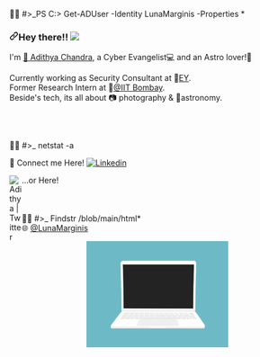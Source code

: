 👨‍💻 #>_PS C:\> Get-ADUser -Identity LunaMarginis -Properties *
<h3>
<a id="user-content-hey-there-" class="anchor" aria-hidden="true" href="#hey-there-">
<svg class="octicon octicon-link" viewBox="0 0 16 16" version="1.1" width="16" height="16" aria-hidden="true">
<path fill-rule="evenodd" d="M7.775 3.275a.75.75 0 001.06 1.06l1.25-1.25a2 2 0 112.83 2.83l-2.5 2.5a2 2 0 01-2.83 0 .75.75 0 00-1.06 1.06 3.5 3.5 0 004.95 0l2.5-2.5a3.5 3.5 0 00-4.95-4.95l-1.25 1.25zm-4.69 9.64a2 2 0 010-2.83l2.5-2.5a2 2 0 012.83 0 .75.75 0 001.06-1.06 3.5 3.5 0 00-4.95 0l-2.5 2.5a3.5 3.5 0 004.95 4.95l1.25-1.25a.75.75 0 00-1.06-1.06l-1.25 1.25a2 2 0 01-2.83 0z"></path></svg></a>Hey there!! <a target="_blank" rel="noopener noreferrer" href="https://camo.githubusercontent.com/e8e7b06ecf583bc040eb60e44eb5b8e0ecc5421320a92929ce21522dbc34c891/68747470733a2f2f6d656469612e67697068792e636f6d2f6d656469612f6876524a434c467a6361737252346961377a2f67697068792e676966"><img src="https://camo.githubusercontent.com/e8e7b06ecf583bc040eb60e44eb5b8e0ecc5421320a92929ce21522dbc34c891/68747470733a2f2f6d656469612e67697068792e636f6d2f6d656469612f6876524a434c467a6361737252346961377a2f67697068792e676966" width="25px" data-canonical-src="https://media.giphy.com/media/hvRJCLFzcasrR4ia7z/giphy.gif" style="max-width:100%;">
</a>
</h3>
<p>I'm <a href="https://www.linkedin.com/in/adithyachandra/" rel="nofollow">&#129489; Adithya Chandra</a>, a Cyber Evangelist&#128187; and an Astro lover!<g-emoji class="g-emoji" alias="rocket" fallback-src="https://github.githubassets.com/images/icons/emoji/unicode/1f680.png">🚀</g-emoji> 
<br>

Currently working as Security Consultant at 🏢<a href="https://www.ey.com/en_in" rel="nofollow">EY</a>.
<br>
Former Research Intern at 🏫</i><a href="http://www.iitb.ac.in/" rel="nofollow">@IIT Bombay</a>. 
<br>
Beside's tech, its all about &#128247; photography & &#127776;astronomy.</p> 
<br>
<br>

👨‍💻 #>_ netstat -a
<p>
 &#129309 Connect me Here!
<a href="https://www.linkedin.com/in/adithyachandra/" rel="nofollow"><img src="https://camo.githubusercontent.com/454a1389e39deeb4ccf455b995ce0760d3c5a35e190c5b792b9ca6948fa31ce2/68747470733a2f2f696d672e736869656c64732e696f2f62616467652f6c696e6b65642d696e2d3336393f7374796c653d666c61742d737175617265266c6f676f3d6c696e6b6564696e266c6f676f436f6c6f723d776869746526636f6c6f723d626c7565" alt="Linkedin" data-canonical-src="https://img.shields.io/badge/linked-in-369?style=flat-square&amp;logo=linkedin&amp;logoColor=white&amp;color=blue" style="max-width:100%;"></a>
</p> 
...or Here!
<a href="https://twitter.com/Adi_Cha_?s=08" rel="nofollow">
<img align="left" alt="Adithya | Twitter" width="22px" src="https://camo.githubusercontent.com/395dda360ae28377b7c3247581a88b20573883519c2be833cb64fbb37dcbcc1a/68747470733a2f2f63646e2e6a7364656c6976722e6e65742f6e706d2f73696d706c652d69636f6e734076332f69636f6e732f747769747465722e737667" data-canonical-src="https://cdn.jsdelivr.net/npm/simple-icons@v3/icons/twitter.svg" style="max-width:100%;">
</a>
<br>
<br>
<br>
<br>
 👨‍💻 #>_ Findstr /blob/main/html*
 <br>🌐
 <a href="https://lunamarginis.github.io/" rel="nofollow">@LunaMarginis</a>
<br>
<p align="center">
  <a target="_blank" rel="noopener noreferrer" href="lap.gif"><img src="lap.gif" style="max-width:50%;"></a>
</p>

